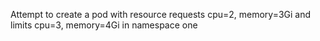 Attempt to create a pod with resource requests cpu=2, memory=3Gi and limits cpu=3, memory=4Gi in namespace one